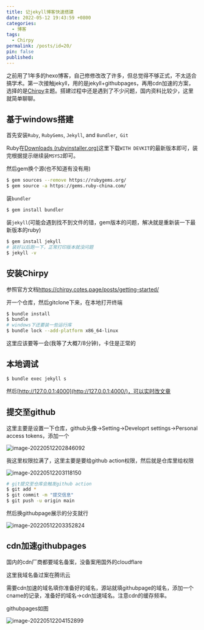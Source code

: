 ```yaml
---
title: 记jekyll博客快速搭建
date: 2022-05-12 19:43:59 +0800
categories:
  - 博客
tags:
  - Chirpy
permalink: /posts/id=20/
pin: false
published:
---
```


之前用了1年多的hexo博客，自己修修改改了许多，但总觉得不够正式，不太适合搞学术。第一次接触jekyll，用的是jekyll+githubpages，再用cdn加速的方案，选择的是[Chirpy](https://github.com/cotes2020/jekyll-theme-chirpy)主题。搭建过程中还是遇到了不少问题，国内资料比较少，这里就简单聊聊。

## 基于windows搭建

首先安装`Ruby`, `RubyGems`, `Jekyll`, and `Bundler`,` Git`

Ruby在[Downloads (rubyinstaller.org)](https://rubyinstaller.org/downloads/)这里下载`WITH DEVKIT`的最新版本即可，装完根据提示继续装`MSYS2`即可。

然后gem换个源(也不知道有没有用)

```bash
$ gem sources --remove https://rubygems.org/
$ gem source -a https://gems.ruby-china.com/
```

装`bundler`

```bash
$ gem install bundler 
```

装`jekyll`(可能会遇到找不到文件的错，gem版本的问题，解决就是重新装一下最新版本的ruby)

```bash
$ gem install jekyll
# 装好以后跑一下，正常打印版本就没问题
$ jekyll -v
```

## 安装Chirpy

参照官方文档<https://chirpy.cotes.page/posts/getting-started/>

开一个仓库，然后gitclone下来，在本地打开终端

```bash
$ bundle install
$ bundle
# windows下还要装一些运行库
$ bundle lock --add-platform x86_64-linux
```

这里应该要等一会(我等了大概7/8分钟)，卡住是正常的

## 本地调试

```bash
$ bundle exec jekyll s
```

然后[http://127.0.0.1:4000](http://127.0.0.1:4000/)，可以实时改文章

## 提交至github

这里主要是设置一下仓库，github头像->Setting->Developrt settings->Personal access tokens，添加一个

![image-20220512202846092](https://e4l4pic.oss-cn-beijing.aliyuncs.com/img/image-20220512202846092.png)

我这里权限拉满了，这里主要是要给github action权限，然后就是仓库里给权限

![image-20220512203118150](https://e4l4pic.oss-cn-beijing.aliyuncs.com/img/image-20220512203118150.png)

```bash
# git提交至仓库会触发github action
$ git add *
$ git commit -m "提交信息"
$ git push -u origin main
```

然后换githubpage展示的分支就行

![image-20220512203352824](https://e4l4pic.oss-cn-beijing.aliyuncs.com/img/image-20220512203352824.png)

## cdn加速githubpages

国内的cdn厂商都要域名备案，没备案用国外的cloudflare

这里我域名备过案在腾讯云

需要cdn加速的域名填你准备好的域名，源站就填githubpage的域名，添加一个cname的记录，准备好的域名->cdn加速域名。注意cdn的缓存频率。

githubpages如图

![image-20220512204152899](https://e4l4pic.oss-cn-beijing.aliyuncs.com/img/image-20220512204152899.png)

